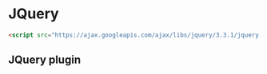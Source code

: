 # JQuery

```html
<script src="https://ajax.googleapis.com/ajax/libs/jquery/3.3.1/jquery.min.js"></script>
```

## JQuery plugin



